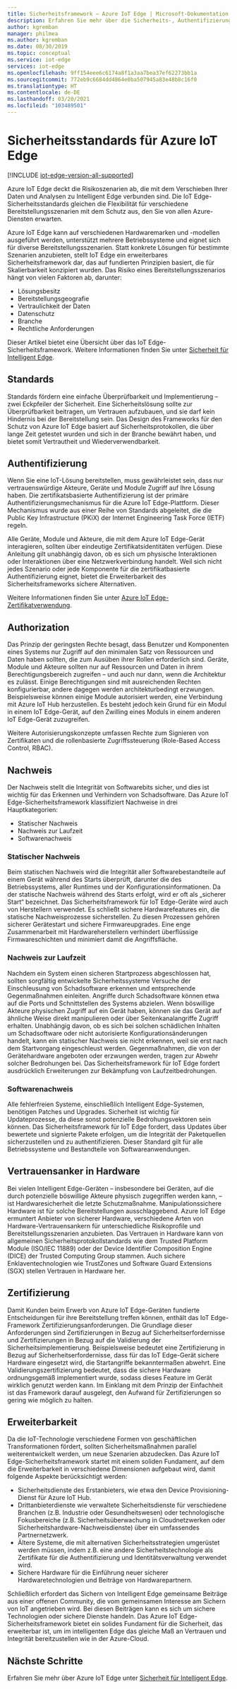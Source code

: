 ```yaml
---
title: Sicherheitsframework – Azure IoT Edge | Microsoft-Dokumentation
description: Erfahren Sie mehr über die Sicherheits-, Authentifizierungs- und Autorisierungsstandards, die bei der Entwicklung von Azure IoT Edge verwendet wurden und die Sie bei der Entwicklung Ihrer Lösung berücksichtigen sollten.
author: kgremban
manager: philmea
ms.author: kgremban
ms.date: 08/30/2019
ms.topic: conceptual
ms.service: iot-edge
services: iot-edge
ms.openlocfilehash: 9ff154eee6c6174a8f1a3aa7bea37ef62273bb1a
ms.sourcegitcommit: 772eb9c6684dd4864e0ba507945a83e48b8c16f0
ms.translationtype: HT
ms.contentlocale: de-DE
ms.lasthandoff: 03/20/2021
ms.locfileid: "103489501"
---
```

# <a name="security-standards-for-azure-iot-edge"></a>Sicherheitsstandards für Azure IoT Edge

[!INCLUDE [iot-edge-version-all-supported](../../includes/iot-edge-version-all-supported.md)]

Azure IoT Edge deckt die Risikoszenarien ab, die mit dem Verschieben Ihrer Daten und Analysen zu Intelligent Edge verbunden sind. Die IoT Edge-Sicherheitsstandards gleichen die Flexibilität für verschiedene Bereitstellungsszenarien mit dem Schutz aus, den Sie von allen Azure-Diensten erwarten.

Azure IoT Edge kann auf verschiedenen Hardwaremarken und -modellen ausgeführt werden, unterstützt mehrere Betriebssysteme und eignet sich für diverse Bereitstellungsszenarien. Statt konkrete Lösungen für bestimmte Szenarien anzubieten, stellt IoT Edge ein erweiterbares Sicherheitsframework dar, das auf fundierten Prinzipien basiert, die für Skalierbarkeit konzipiert wurden. Das Risiko eines Bereitstellungsszenarios hängt von vielen Faktoren ab, darunter:

* Lösungsbesitz
* Bereitstellungsgeografie
* Vertraulichkeit der Daten
* Datenschutz
* Branche
* Rechtliche Anforderungen

Dieser Artikel bietet eine Übersicht über das IoT Edge-Sicherheitsframework. Weitere Informationen finden Sie unter [Sicherheit für Intelligent Edge](https://azure.microsoft.com/blog/securing-the-intelligent-edge/).

## <a name="standards"></a>Standards

Standards fördern eine einfache Überprüfbarkeit und Implementierung – zwei Eckpfeiler der Sicherheit. Eine Sicherheitslösung sollte zur Überprüfbarkeit beitragen, um Vertrauen aufzubauen, und sie darf kein Hindernis bei der Bereitstellung sein. Das Design des Frameworks für den Schutz von Azure IoT Edge basiert auf Sicherheitsprotokollen, die über lange Zeit getestet wurden und sich in der Branche bewährt haben, und bietet somit Vertrautheit und Wiederverwendbarkeit.

## <a name="authentication"></a>Authentifizierung

Wenn Sie eine IoT-Lösung bereitstellen, muss gewährleistet sein, dass nur vertrauenswürdige Akteure, Geräte und Module Zugriff auf Ihre Lösung haben. Die zertifikatsbasierte Authentifizierung ist der primäre Authentifizierungsmechanismus für die Azure IoT Edge-Plattform. Dieser Mechanismus wurde aus einer Reihe von Standards abgeleitet, die die Public Key Infrastructure (PKiX) der Internet Engineering Task Force (IETF) regeln.

Alle Geräte, Module und Akteure, die mit dem Azure IoT Edge-Gerät interagieren, sollten über eindeutige Zertifikatsidentitäten verfügen. Diese Anleitung gilt unabhängig davon, ob es sich um physische Interaktionen oder Interaktionen über eine Netzwerkverbindung handelt. Weil sich nicht jedes Szenario oder jede Komponente für die zertifikatbasierte Authentifizierung eignet, bietet die Erweiterbarkeit des Sicherheitsframeworks sichere Alternativen.

Weitere Informationen finden Sie unter [Azure IoT Edge-Zertifikatverwendung](iot-edge-certs.md).

## <a name="authorization"></a>Authorization

Das Prinzip der geringsten Rechte besagt, dass Benutzer und Komponenten eines Systems nur Zugriff auf den minimalen Satz von Ressourcen und Daten haben sollten, die zum Ausüben ihrer Rollen erforderlich sind. Geräte, Module und Akteure sollten nur auf Ressourcen und Daten in ihrem Berechtigungsbereich zugreifen – und auch nur dann, wenn die Architektur es zulässt. Einige Berechtigungen sind mit ausreichenden Rechten konfigurierbar, andere dagegen werden architekturbedingt erzwungen. Beispielsweise können einige Module autorisiert werden, eine Verbindung mit Azure IoT Hub herzustellen. Es besteht jedoch kein Grund für ein Modul in einem IoT Edge-Gerät, auf den Zwilling eines Moduls in einem anderen IoT Edge-Gerät zuzugreifen.

Weitere Autorisierungskonzepte umfassen Rechte zum Signieren von Zertifikaten und die rollenbasierte Zugriffssteuerung (Role-Based Access Control, RBAC).

## <a name="attestation"></a>Nachweis

Der Nachweis stellt die Integrität von Softwarebits sicher, und dies ist wichtig für das Erkennen und Verhindern von Schadsoftware. Das Azure IoT Edge-Sicherheitsframework klassifiziert Nachweise in drei Hauptkategorien:

* Statischer Nachweis
* Nachweis zur Laufzeit
* Softwarenachweis

### <a name="static-attestation"></a>Statischer Nachweis

Beim statischen Nachweis wird die Integrität aller Softwarebestandteile auf einem Gerät während des Starts überprüft, darunter die des Betriebssystems, aller Runtimes und der Konfigurationsinformationen. Da der statische Nachweis während des Starts erfolgt, wird er oft als „sicherer Start“ bezeichnet. Das Sicherheitsframework für IoT Edge-Geräte wird auch von Herstellern verwendet. Es schließt sichere Hardwarefeatures ein, die statische Nachweisprozesse sicherstellen. Zu diesen Prozessen gehören sicherer Gerätestart und sichere Firmwareupgrades. Eine enge Zusammenarbeit mit Hardwareherstellern verhindert überflüssige Firmwareschichten und minimiert damit die Angriffsfläche.

### <a name="runtime-attestation"></a>Nachweis zur Laufzeit

Nachdem ein System einen sicheren Startprozess abgeschlossen hat, sollten sorgfältig entwickelte Sicherheitssysteme Versuche der Einschleusung von Schadsoftware erkennen und entsprechende Gegenmaßnahmen einleiten. Angriffe durch Schadsoftware können etwa auf die Ports und Schnittstellen des Systems abzielen. Wenn böswillige Akteure physischen Zugriff auf ein Gerät haben, können sie das Gerät auf ähnliche Weise direkt manipulieren oder über Seitenkanalangriffe Zugriff erhalten. Unabhängig davon, ob es sich bei solchen schädlichen Inhalten um Schadsoftware oder nicht autorisierte Konfigurationsänderungen handelt, kann ein statischer Nachweis sie nicht erkennen, weil sie erst nach dem Startvorgang eingeschleust werden. Gegenmaßnahmen, die von der Gerätehardware angeboten oder erzwungen werden, tragen zur Abwehr solcher Bedrohungen bei. Das Sicherheitsframework für IoT Edge fordert ausdrücklich Erweiterungen zur Bekämpfung von Laufzeitbedrohungen.  

### <a name="software-attestation"></a>Softwarenachweis

Alle fehlerfreien Systeme, einschließlich Intelligent Edge-Systemen, benötigen Patches und Upgrades. Sicherheit ist wichtig für Updateprozesse, da diese sonst potenzielle Bedrohungsvektoren sein können. Das Sicherheitsframework für IoT Edge fordert, dass Updates über bewertete und signierte Pakete erfolgen, um die Integrität der Paketquellen sicherzustellen und zu authentifizieren. Dieser Standard gilt für alle Betriebssysteme und Bestandteile von Softwareanwendungen.

## <a name="hardware-root-of-trust"></a>Vertrauensanker in Hardware

Bei vielen Intelligent Edge-Geräten – insbesondere bei Geräten, auf die durch potenzielle böswillige Akteure physisch zugegriffen werden kann, – ist Hardwaresicherheit die letzte Schutzmaßnahme. Manipulationssichere Hardware ist für solche Bereitstellungen ausschlaggebend. Azure IoT Edge ermuntert Anbieter von sicherer Hardware, verschiedene Arten von Hardware-Vertrauensankern für unterschiedliche Risikoprofile und Bereitstellungsszenarien anzubieten. Das Vertrauen in Hardware kann von allgemeinen Sicherheitsprotokollstandards wie dem Trusted Platform Module (ISO/IEC 11889) oder der Device Identifier Composition Engine (DICE) der Trusted Computing Group stammen. Auch sichere Enklaventechnologien wie TrustZones und Software Guard Extensions (SGX) stellen Vertrauen in Hardware her.

## <a name="certification"></a>Zertifizierung

Damit Kunden beim Erwerb von Azure IoT Edge-Geräten fundierte Entscheidungen für ihre Bereitstellung treffen können, enthält das IoT Edge-Framework Zertifizierungsanforderungen. Die Grundlage dieser Anforderungen sind Zertifizierungen in Bezug auf Sicherheitserfordernisse und Zertifizierungen in Bezug auf die Validierung der Sicherheitsimplementierung. Beispielsweise bedeutet eine Zertifizierung in Bezug auf Sicherheitserfordernisse, dass für das IoT Edge-Gerät sichere Hardware eingesetzt wird, die Startangriffe bekanntermaßen abwehrt. Eine Validierungszertifizierung bedeutet, dass die sichere Hardware ordnungsgemäß implementiert wurde, sodass dieses Feature im Gerät wirklich genutzt werden kann. Im Einklang mit dem Prinzip der Einfachheit ist das Framework darauf ausgelegt, den Aufwand für Zertifizierungen so gering wie möglich zu halten.

## <a name="extensibility"></a>Erweiterbarkeit

Da die IoT-Technologie verschiedene Formen von geschäftlichen Transformationen fördert, sollten Sicherheitsmaßnahmen parallel weiterentwickelt werden, um neue Szenarien abzudecken. Das Azure IoT Edge-Sicherheitsframework startet mit einem soliden Fundament, auf dem die Erweiterbarkeit in verschiedene Dimensionen aufgebaut wird, damit folgende Aspekte berücksichtigt werden:

* Sicherheitsdienste des Erstanbieters, wie etwa den Device Provisioning-Dienst für Azure IoT Hub.
* Drittanbieterdienste wie verwaltete Sicherheitsdienste für verschiedene Branchen (z.B. Industrie oder Gesundheitswesen) oder technologische Fokusbereiche (z.B. Sicherheitsüberwachung in Cloudnetzwerken oder Sicherheitshardware-Nachweisdienste) über ein umfassendes Partnernetzwerk.
* Ältere Systeme, die mit alternativen Sicherheitsstrategien umgerüstet werden müssen, indem z.B. eine andere Sicherheitstechnologie als Zertifikate für die Authentifizierung und Identitätsverwaltung verwendet wird.
* Sichere Hardware für die Einführung neuer sicherer Hardwaretechnologien und Beiträge von Hardwarepartnern.

Schließlich erfordert das Sichern von Intelligent Edge gemeinsame Beiträge aus einer offenen Community, die vom gemeinsamen Interesse am Sichern von IoT angetrieben wird. Bei diesen Beiträgen kann es sich um sichere Technologien oder sichere Dienste handeln. Das Azure IoT Edge-Sicherheitsframework bietet ein solides Fundament für die Sicherheit, das erweiterbar ist, um im intelligenten Edge das gleiche Maß an Vertrauen und Integrität bereitzustellen wie in der Azure-Cloud.  

## <a name="next-steps"></a>Nächste Schritte

Erfahren Sie mehr über Azure IoT Edge unter [Sicherheit für Intelligent Edge](https://azure.microsoft.com/blog/securing-the-intelligent-edge/).
